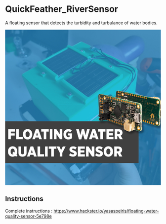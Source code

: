 # QuickFeather_RiverSensor
 A floating sensor that detects the turbidity and turbulance of water bodies.


 ![alt text](https://github.com/yasaspeiris/QuickFeather_RiverSensor/blob/main/Images/Cover_small.jpg)
 
 
## Instructions
Complete instructions : https://www.hackster.io/yasaspeiris/floating-water-quality-sensor-5e798e
